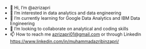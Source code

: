- 👋 Hi, I’m @azrizapri
- 👀 I’m interested in data analytics and data engineering
- 🌱 I’m currently learning for Google Data Analytics and IBM Data Engineering
- 💞️ I’m looking to collaborate on analytical and coding skills
- 📫 How to reach me azrizapri01@gmail.com or through LinkedIn https://www.linkedin.com/in/muhammadazribinzapri/

<!---
azrizapri/azrizapri is a ✨ special ✨ repository because its `README.md` (this file) appears on your GitHub profile.
You can click the Preview link to take a look at your changes.
--->
